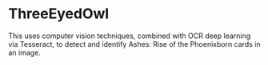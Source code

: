 # ThreeEyedOwl
This uses computer vision techniques, combined with OCR deep learning via Tesseract, to detect and identify Ashes: Rise of the Phoenixborn cards in an image. 
